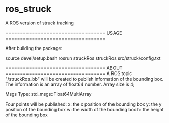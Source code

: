 # ros_struck
A ROS version of struck tracking



==================================   USAGE  ==================================

After building the package:

source devel/setup.bash
rosrun struckRos struckRos src/struck/config.txt



==================================   ABOUT  ==================================
A ROS topic "/struckRos_bb" will be created to publish information of the bounding box. The information is an array of float64 number. Array size is 4;

Msgs Type: std_msgs::Float64MultiArray

Four points will be published:
x: the x position of the bounding box
y: the y position of the bounding box
w: the width of the bounding box
h: the height of the bounding box



